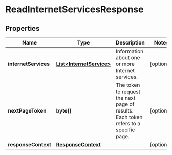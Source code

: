 

# ReadInternetServicesResponse


## Properties

| Name | Type | Description | Notes |
|------------ | ------------- | ------------- | -------------|
|**internetServices** | [**List&lt;InternetService&gt;**](InternetService.md) | Information about one or more Internet services. |  [optional] |
|**nextPageToken** | **byte[]** | The token to request the next page of results. Each token refers to a specific page. |  [optional] |
|**responseContext** | [**ResponseContext**](ResponseContext.md) |  |  [optional] |



